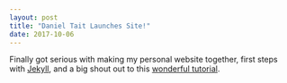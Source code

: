 ```yaml
---
layout: post
title: "Daniel Tait Launches Site!"
date: 2017-10-06
---
```


Finally got serious with making my personal website together, first steps with [Jekyll](http://jekyllrb.com), and a big shout out to this [wonderful tutorial](http://jmcglone.com/guides/github-pages/).